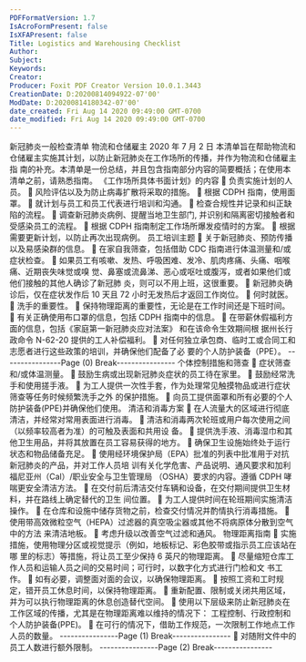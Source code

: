 ```yaml
---
PDFFormatVersion: 1.7
IsAcroFormPresent: false
IsXFAPresent: false
Title: Logistics and Warehousing Checklist
Author: 
Subject: 
Keywords: 
Creator: 
Producer: Foxit PDF Creator Version 10.0.1.3443
CreationDate: D:20200814094922-07'00'
ModDate: D:20200814180342-07'00'
date_created: Fri Aug 14 2020 09:49:00 GMT-0700
date_modified: Fri Aug 14 2020 09:49:00 GMT-0700
---
```

新冠肺炎一般检查清单 
物流和仓储雇主 
2020 年 7 月 2 日 
本清单旨在帮助物流和仓储雇主实施其计划，以防止新冠肺炎在工作场所的传播，并作为物流和仓储雇主指
南的补充。本清单是一份总结，并且包含指南部分内容的简要概括；在使用本清单之前，请熟悉指南。 
《工作场所具体书面计划》的内容 
 负责实施计划的人员。 
 风险评估以及为防止病毒扩散将采取的措施。 
 根据 CDPH 指南，使用面罩。 
 就计划与员工和员工代表进行培训和沟通。 
 检查合规性并记录和纠正缺陷的流程。 
 调查新冠肺炎病例、提醒当地卫生部门, 并识别和隔离密切接触者和受感染员工的流程。 
 根据 CDPH 指南制定工作场所爆发疫情时的方案。 
 根据需要更新计划，以防止再次出现病例。 
员工培训主题 
 关于新冠肺炎、预防传播以及易感染群的信息。 
 在家自我筛查，包括借助 CDC 指南进行体温测量和/或症状检查。 
 如果员工有咳嗽、发热、呼吸困难、发冷、肌肉疼痛、头痛、咽喉痛、近期丧失味觉或嗅
觉、鼻塞或流鼻涕、恶心或呕吐或腹泻，或者如果他们或他们接触的其他人确诊了新冠肺
炎，则可以不用上班，这很重要。 
 新冠肺炎确诊后，仅在症状发作后 10 天且 72 小时无发热后才返回工作岗位。 
 何时就医。 
 洗手的重要性。 
 保持物理距离的重要性，无论是在工作时间还是下班时间。 
 有关正确使用布口罩的信息，包括 CDPH 指南中的信息。 
 在带薪休假福利方面的信息，包括《家庭第一新冠肺炎应对法案》 和在该命令生效期间根
据州长行政命令 N-62-20 提供的工人补偿福利。 
 对任何独立承包商、临时工或合同工和志愿者进行这些政策的培训，并确保他们配备了必
要的个人防护装备（PPE）。 
----------------Page (0) Break----------------
个体控制措施和筛查 
 症状筛查和/或体温测量。 
 鼓励生病或出现新冠肺炎症状的员工待在家里。 
 鼓励经常洗手和使用搓手液。 
 为工人提供一次性手套，作为处理常见触摸物品或进行症状筛查等任务时候频繁洗手之外
的保护措施。 
 向员工提供面罩和所有必要的个人防护装备(PPE)并确保他们使用。 
清洁和消毒方案 
 在人流量大的区域进行彻底清洁，并经常对常用表面进行消毒。 
 清洁和消毒两次轮班或用户每次使用之间（以频率较高者为准）的可触及表面和共用设
备。 
 提供洗手液、消毒湿巾和其他卫生用品，并将其放置在员工容易获得的地方。 
 确保卫生设施始终处于运行状态和物品储备充足。 
 使用经环境保护局（EPA）批准的列表中批准用于对抗新冠肺炎的产品，并对工作人员培
训有关化学危害、产品说明、通风要求和加利福尼亚州（Cal）/职业安全与卫生管理局
（OSHA）要求的内容。遵循 CDPH 哮喘更安全清洁方法。 
 在交付前后清洁交付车辆和设备，在交付期间提供卫生材料，并在路线上确定替代的卫生
间位置。 
 为工人提供时间在轮班期间实施清洁操作。 
 在仓库和设施中储存货物之前，检查交付情况并酌情执行消毒措施。 
 使用带高效微粒空气（HEPA）过滤器的真空吸尘器或其他不将病原体分散到空气中的方法
来清洁地板。 
 考虑升级以改善空气过滤和通风。 
物理距离指南 
 实施措施，使用物理分区或视觉提示（例如，地板标记、彩色胶带或指示员工应该站在哪
里的标志）等措施，将让员工至少保持 6 英尺的物理距离。 
 尽量缩短仓库工作人员和运输人员之间的交易时间；可行时，以数字化方式进行门检和文
书工作。 
 如有必要，调整面对面的会议，以确保物理距离。 
 按照工资和工时规定，错开员工休息时间，以保持物理距离。 
 重新配置、限制或关闭共用区域，并为可以执行物理距离的休息创造替代空间。 
 使用以下层级来防止新冠肺炎在工作区域的传播，尤其是在物理距离难以维持的情况下：
工程控制、行政控制和个人防护装备(PPE)。 
 在可行的情况下，借助工作规范，一次限制工作地点工作人员的数量。 
----------------Page (1) Break----------------
 对随附文件中的员工人数进行额外限制。 
----------------Page (2) Break----------------
